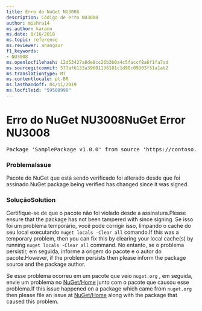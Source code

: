 ```yaml
---
title: Erro do NuGet NU3008
description: Código de erro NU3008
author: mishra14
ms.author: karann
ms.date: 8/16/2018
ms.topic: reference
ms.reviewer: anangaur
f1_keywords:
- NU3008
ms.openlocfilehash: 12d53427a8de8cc26b3b0a4c5faccf8a6f1fa7ad
ms.sourcegitcommit: 573af6133a39601136181c1d98c09303f51a1ab2
ms.translationtype: MT
ms.contentlocale: pt-BR
ms.lasthandoff: 04/11/2019
ms.locfileid: "59508990"
---
```

# <a name="nuget-error-nu3008"></a><span data-ttu-id="10ee7-103">Erro do NuGet NU3008</span><span class="sxs-lookup"><span data-stu-id="10ee7-103">NuGet Error NU3008</span></span>

<pre>Package 'SamplePackage v1.0.0' from source 'https://contoso.com/index.json': The package integrity check failed.</pre>

### <a name="issue"></a><span data-ttu-id="10ee7-104">Problema</span><span class="sxs-lookup"><span data-stu-id="10ee7-104">Issue</span></span>

<span data-ttu-id="10ee7-105">Pacote do NuGet que está sendo verificado foi alterado desde que foi assinado.</span><span class="sxs-lookup"><span data-stu-id="10ee7-105">NuGet package being verified has changed since it was signed.</span></span>


### <a name="solution"></a><span data-ttu-id="10ee7-106">Solução</span><span class="sxs-lookup"><span data-stu-id="10ee7-106">Solution</span></span>

<span data-ttu-id="10ee7-107">Certifique-se de que o pacote não foi violado desde a assinatura.</span><span class="sxs-lookup"><span data-stu-id="10ee7-107">Please ensure that the package has not been tampered with since signing.</span></span> <span data-ttu-id="10ee7-108">Se isso foi um problema temporário, você pode corrigir isso, limpando o cache do seu local executando `nuget locals -Clear all` comando.</span><span class="sxs-lookup"><span data-stu-id="10ee7-108">If this was a temporary problem, then you can fix this by clearing your local cache(s) by running `nuget locals -Clear all` command.</span></span> <span data-ttu-id="10ee7-109">No entanto, se o problema persistir, em seguida, informe a origem do pacote e o autor do pacote.</span><span class="sxs-lookup"><span data-stu-id="10ee7-109">However, if the problem persists then please inform the package source and the package author.</span></span>

<span data-ttu-id="10ee7-110">Se esse problema ocorreu em um pacote que veio `nuget.org` , em seguida, envie um problema no [NuGet/Home](https://github.com/NuGet/Home/issues) junto com o pacote que causou esse problema.</span><span class="sxs-lookup"><span data-stu-id="10ee7-110">If this issue happened on a package which came from `nuget.org` then please file an issue at [NuGet/Home](https://github.com/NuGet/Home/issues) along with the package that caused this problem.</span></span>


